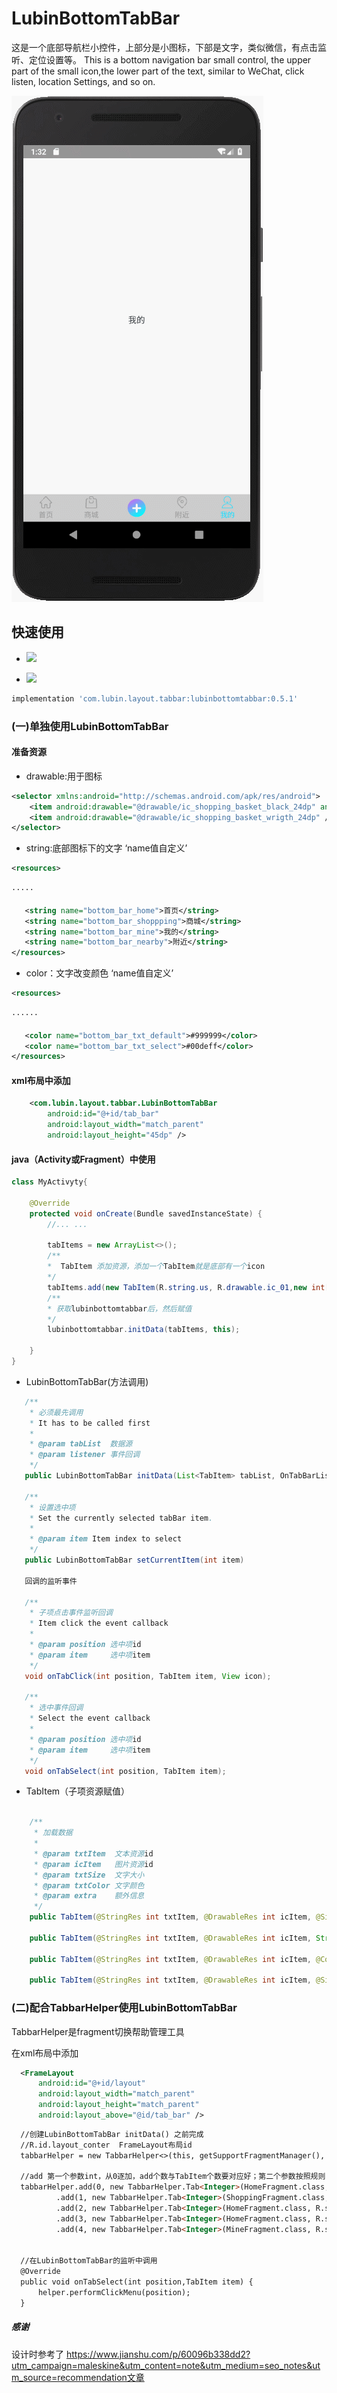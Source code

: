 # LubinBottomTabBar

   这是一个底部导航栏小控件，上部分是小图标，下部是文字，类似微信，有点击监听、定位设置等。
   This is a bottom navigation bar small control, the upper part of the small icon,the lower part of the text, similar to WeChat, click listen, location Settings, and so on.
   
   ![](img/GIF001.gif)
## 快速使用

* [![](https://img.shields.io/badge/version-v0.5.1-519dd9.svg)](https://bintray.com/lubin/LubinBottomTabBar/LubinBottomTabBar)

* [![](https://img.shields.io/badge/version-v0.5.1-green.svg)](https://bintray.com/lubin/LubinBottomTabBar/LubinBottomTabBar)

```groovy
implementation 'com.lubin.layout.tabbar:lubinbottomtabbar:0.5.1'
```
### (一)单独使用LubinBottomTabBar

#### 准备资源
 * drawable:用于图标
```xml
<selector xmlns:android="http://schemas.android.com/apk/res/android">
    <item android:drawable="@drawable/ic_shopping_basket_black_24dp" android:state_selected="true" />
    <item android:drawable="@drawable/ic_shopping_basket_wrigth_24dp" />
</selector>
``` 
 * string:底部图标下的文字 ‘name值自定义’
 ```xml
<resources>

·····
    
    <string name="bottom_bar_home">首页</string>
    <string name="bottom_bar_shoppping">商城</string>
    <string name="bottom_bar_mine">我的</string>
    <string name="bottom_bar_nearby">附近</string>
</resources>

```
 * color：文字改变颜色 ‘name值自定义’
 ```xml
 <resources>
 
 ······
 
    <color name="bottom_bar_txt_default">#999999</color>
    <color name="bottom_bar_txt_select">#00deff</color>
</resources>

```
#### xml布局中添加

```xml
    <com.lubin.layout.tabbar.LubinBottomTabBar
        android:id="@+id/tab_bar"
        android:layout_width="match_parent"
        android:layout_height="45dp" />
```
#### java（Activity或Fragment）中使用

```java
class MyActivyty{
    
    @Override
    protected void onCreate(Bundle savedInstanceState) {
        //... ...            
    
        tabItems = new ArrayList<>();
        /**
        *  TabItem 添加资源，添加一个TabItem就是底部有一个icon
        */
        tabItems.add(new TabItem(R.string.us, R.drawable.ic_01,new int[]{R.color.colorAccent,R.color.colorPrimary}, ""));
        /**
        * 获取lubinbottomtabbar后，然后赋值 
        */
        lubinbottomtabbar.initData(tabItems, this); 
        
    }
}

```

 * LubinBottomTabBar(方法调用)
 
 ```java
    /**
     * 必须最先调用
     * It has to be called first
     *
     * @param tabList  数据源
     * @param listener 事件回调
     */
    public LubinBottomTabBar initData(List<TabItem> tabList, OnTabBarListener listener)
    
    /**
     * 设置选中项
     * Set the currently selected tabBar item.
     *
     * @param item Item index to select
     */
    public LubinBottomTabBar setCurrentItem(int item)
    
    回调的监听事件
    
    /**
     * 子项点击事件监听回调
     * Item click the event callback
     *
     * @param position 选中项id
     * @param item     选中项item
     */
    void onTabClick(int position, TabItem item, View icon);

    /**
     * 选中事件回调
     * Select the event callback
     *
     * @param position 选中项id
     * @param item     选中项item
     */
    void onTabSelect(int position, TabItem item);

```
 * TabItem（子项资源赋值）
 
```java

    /**
     * 加载数据
     *
     * @param txtItem  文本资源id
     * @param icItem   图片资源id
     * @param txtSize  文字大小
     * @param txtColor 文字颜色
     * @param extra    额外信息
     */
    public TabItem(@StringRes int txtItem, @DrawableRes int icItem, @Size float txtSize, @ColorRes int[] txtColor, String extra)
    
    public TabItem(@StringRes int txtItem, @DrawableRes int icItem, String extra)

    public TabItem(@StringRes int txtItem, @DrawableRes int icItem, @ColorRes int[] txtColor, String extra)
    
    public TabItem(@StringRes int txtItem, @DrawableRes int icItem, @Size float txtSize, String extra) 

```

### (二)配合TabbarHelper使用LubinBottomTabBar
  TabbarHelper是fragment切换帮助管理工具
  
  在xml布局中添加
  ```xml
    <FrameLayout
        android:id="@+id/layout"
        android:layout_width="match_parent"
        android:layout_height="match_parent"
        android:layout_above="@id/tab_bar" />
```
  ````markdown
    //创建LubinBottomTabBar initData() 之前完成
    //R.id.layout_conter  FrameLayout布局id
    tabbarHelper = new TabbarHelper<>(this, getSupportFragmentManager(), R.id.layout_conter, this);
    
    //add 第一个参数int，从0逐加，add个数与TabItem个数要对应好；第二个参数按照规则(Fragment.clss,string类型
    tabbarHelper.add(0, new TabbarHelper.Tab<Integer>(HomeFragment.class, R.string.bottom_bar_home))
            .add(1, new TabbarHelper.Tab<Integer>(ShoppingFragment.class, R.string.bottom_bar_shoppping))
            .add(2, new TabbarHelper.Tab<Integer>(HomeFragment.class, R.string.bottom_bar_home))
            .add(3, new TabbarHelper.Tab<Integer>(HomeFragment.class, R.string.bottom_bar_home))
            .add(4, new TabbarHelper.Tab<Integer>(MineFragment.class, R.string.bottom_bar_mine));
            
            
    //在LubinBottomTabBar的监听中调用
    @Override
    public void onTabSelect(int position,TabItem item) {
        helper.performClickMenu(position);
    }

````
##### 感谢

 设计时参考了
     https://www.jianshu.com/p/60096b338dd2?utm_campaign=maleskine&utm_content=note&utm_medium=seo_notes&utm_source=recommendation文章